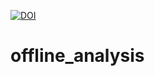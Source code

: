 [![DOI](https://zenodo.org/badge/263174659.svg)](https://zenodo.org/badge/latestdoi/263174659)

# offline_analysis
